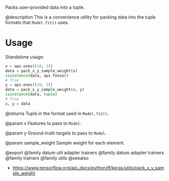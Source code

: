 Packs user-provided data into a tuple.

@description
This is a convenience utility for packing data into the tuple formats
that `Model.fit()` uses.

# Usage
Standalone usage:

```python
x = ops.ones((10, 1))
data = pack_x_y_sample_weight(x)
isinstance(data, ops.Tensor)
# True
y = ops.ones((10, 1))
data = pack_x_y_sample_weight(x, y)
isinstance(data, tuple)
# True
x, y = data
```

@returns
    Tuple in the format used in `Model.fit()`.

@param x
Features to pass to `Model`.

@param y
Ground-truth targets to pass to `Model`.

@param sample_weight
Sample weight for each element.

@export
@family datum util adapter trainers
@family datum adapter trainers
@family trainers
@family utils
@seealso
+ <https://www.tensorflow.org/api_docs/python/tf/keras/utils/pack_x_y_sample_weight>
